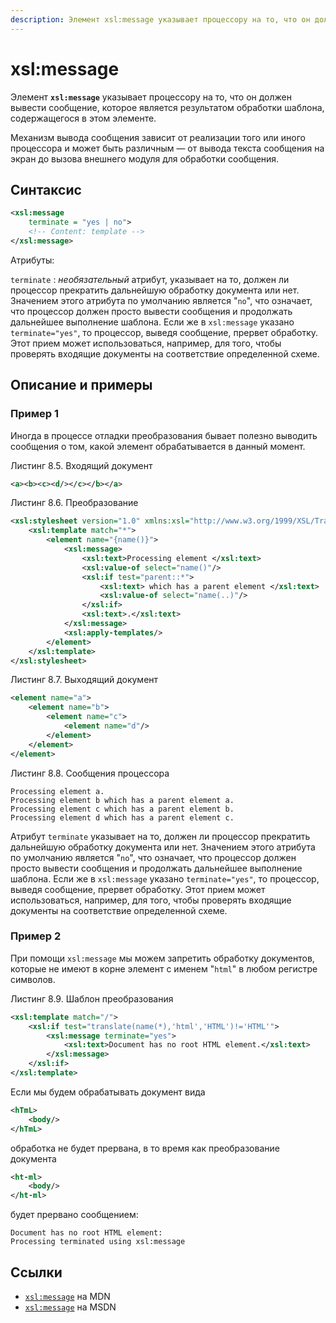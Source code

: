 ```yaml
---
description: Элемент xsl:message указывает процессору на то, что он должен вывести сообщение, которое является результатом обработки шаблона, содержащегося в этом элементе
---
```


# xsl:message

Элемент **`xsl:message`** указывает процессору на то, что он должен вывести сообщение, которое является результатом обработки шаблона, содержащегося в этом элементе.

Механизм вывода сообщения зависит от реализации того или иного процессора и может быть различным — от вывода текста сообщения на экран до вызова внешнего модуля для обработки сообщения.

## Синтаксис

```xml
<xsl:message
    terminate = "yes | no">
    <!-- Content: template -->
</xsl:message>
```

Атрибуты:

`terminate`
: _необязательный_ атрибут, указывает на то, должен ли процессор прекратить дальнейшую обработку документа или нет. Значением этого атрибута по умолчанию является "`no`", что означает, что процессор должен просто вывести сообщения и продолжать дальнейшее выполнение шаблона. Если же в `xsl:message` указано `terminate="yes"`, то процессор, выведя сообщение, прервет обработку. Этот прием может использоваться, например, для того, чтобы проверять входящие документы на соответствие определенной схеме.

## Описание и примеры

### Пример 1

Иногда в процессе отладки преобразования бывает полезно выводить сообщения о том, какой элемент обрабатывается в данный момент.

Листинг 8.5. Входящий документ

```xml
<a><b><c><d/></c></b></a>
```

Листинг 8.6. Преобразование

```xml
<xsl:stylesheet version="1.0" xmlns:xsl="http://www.w3.org/1999/XSL/Transform">
    <xsl:template match="*">
        <element name="{name()}">
            <xsl:message>
                <xsl:text>Processing element </xsl:text>
                <xsl:value-of select="name()"/>
                <xsl:if test="parent::*">
                    <xsl:text> which has a parent element </xsl:text>
                    <xsl:value-of select="name(..)"/>
                </xsl:if>
                <xsl:text>.</xsl:text>
            </xsl:message>
            <xsl:apply-templates/>
        </element>
    </xsl:template>
</xsl:stylesheet>
```

Листинг 8.7. Выходящий документ

```xml
<element name="a">
    <element name="b">
        <element name="c">
            <element name="d"/>
        </element>
    </element>
</element>
```

Листинг 8.8. Сообщения процессора

```
Processing element a.
Processing element b which has a parent element a.
Processing element c which has a parent element b.
Processing element d which has a parent element c.
```

Атрибут `terminate` указывает на то, должен ли процессор прекратить дальнейшую обработку документа или нет. Значением этого атрибута по умолчанию является "`no`", что означает, что процессор должен просто вывести сообщения и продолжать дальнейшее выполнение шаблона. Если же в `xsl:message` указано `terminate="yes"`, то процессор, выведя сообщение, прервет обработку. Этот прием может использоваться, например, для того, чтобы проверять входящие документы на соответствие определенной схеме.

### Пример 2

При помощи `xsl:message` мы можем запретить обработку документов, которые не имеют в корне элемент с именем "`html`" в любом регистре символов.

Листинг 8.9. Шаблон преобразования

```xml
<xsl:template match="/">
    <xsl:if test="translate(name(*),'html','HTML')!='HTML'">
        <xsl:message terminate="yes">
            <xsl:text>Document has no root HTML element.</xsl:text>
        </xsl:message>
    </xsl:if>
</xsl:template>
```

Если мы будем обрабатывать документ вида

```xml
<hTmL>
    <body/>
</hTmL>
```

обработка не будет прервана, в то время как преобразование документа

```xml
<ht-ml>
    <body/>
</ht-ml>
```

будет прервано сообщением:

```
Document has no root HTML element:
Processing terminated using xsl:message
```

## Ссылки

- [`xsl:message`](https://developer.mozilla.org/en-US/docs/Web/XSLT/import) на MDN
- [`xsl:message`](https://msdn.microsoft.com/en-us/library/ms256441.aspx) на MSDN
